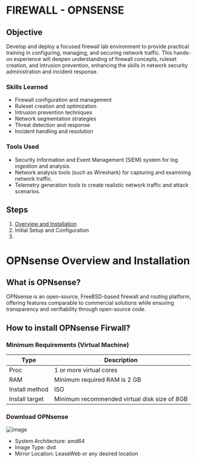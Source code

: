 # FIREWALL - OPNSENSE

## Objective
Develop and deploy a focused firewall lab environment to provide practical training in configuring, managing, and securing network traffic. This hands-on experience will deepen understanding of firewall concepts, ruleset creation, and intrusion prevention, enhancing the skills in network security administration and incident response.

### Skills Learned

- Firewall configuration and management
- Ruleset creation and optimization
- Intrusion prevention techniques
- Network segmentation strategies
- Threat detection and response
- Incident handling and resolution

### Tools Used

- Security Information and Event Management (SIEM) system for log ingestion and analysis.
- Network analysis tools (such as Wireshark) for capturing and examining network traffic.
- Telemetry generation tools to create realistic network traffic and attack scenarios.

## Steps

1. <a href="https://github.com/mmhgwyjs/firewall/blob/main/Overview%20and%20Installation.md">Overview and Installation</a>
2. Initial Setup and Configuration
3. 



# OPNsense Overview and Installation

## What is OPNsense?
OPNsense is an open-source, FreeBSD-based firewall and routing platform, offering features comparable to commercial solutions while ensuring transparency and verifiability through open-source code.

## How to install OPNsense Firwall?

### Minimum Requirements (Virtual Machine)

| Type            | Description                            |
|-----------------|----------------------------------------|
| Proc            | 1 or more virtual cores                |
| RAM             | Minimum required RAM is 2 GB           |
| Install method  | ISO                                    |
| Install target  | Minimum recommended virtual disk size of 8GB |

### Download OPNsense

![image](https://github.com/mmhgwyjs/firewall/assets/159692853/15b55610-cfd5-4c28-9843-e885717e3aec)

- System Architecture: amd64
- Image Type: dvd
- Mirror Location: LeaseWeb or any desired location

